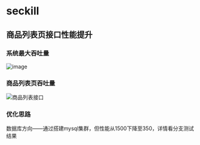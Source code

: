 # seckill
## 商品列表页接口性能提升
### 系统最大吞吐量
![image](https://user-images.githubusercontent.com/38555600/236776946-85245c44-9b69-4dca-b16c-4a3fd1942dec.png)

### 商品列表页吞吐量

![商品列表接口](https://user-images.githubusercontent.com/38555600/236776141-db8aee44-ff8f-4040-b192-c85e92b615ec.png)
### 优化思路
数据库方向——通过搭建mysql集群，但性能从1500下降至350，详情看分支测试结果


